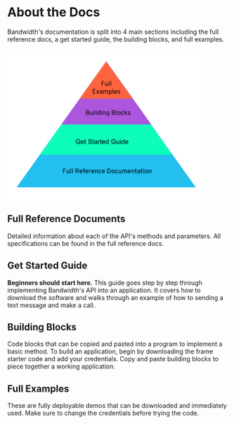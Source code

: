 # About the Docs

Bandwidth's documentation is split into 4 main sections including the full reference docs, a get started guide, the building blocks, and full examples.

![Guide Pyramid](guideLevels.png)

## Full Reference Documents

Detailed information about each of the API's methods and parameters. All specifications can be found in the full reference docs.

## Get Started Guide

**Beginners should start here.** This guide goes step by step through implementing Bandwidth's API into an application. It covers how to download the software and walks through an example of how to sending a text message and make a call.

## Building Blocks
Code blocks that can be copied and pasted into a program to implement a basic method. To build an application, begin by downloading the frame starter code and add your credentials. Copy and paste building blocks to piece together a working application.

## Full Examples
These are fully deployable demos that can be downloaded and immediately used. Make sure to change the credentials before trying the code.


